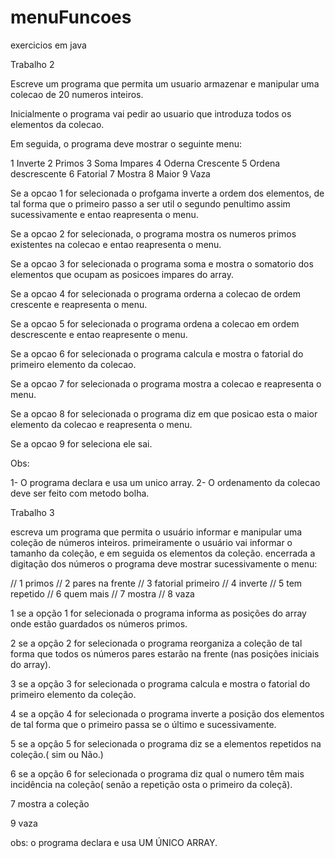 # menuFuncoes
exercicios em java


Trabalho 2

Escreve um programa que permita um usuario armazenar e manipular uma colecao
de 20 numeros inteiros.

Inicialmente o programa vai pedir ao usuario que introduza todos os elementos da colecao.

Em seguida, o programa deve mostrar o seguinte menu:

1 Inverte
2 Primos
3 Soma Impares
4 Oderna Crescente
5 Ordena descrescente
6 Fatorial
7 Mostra 
8 Maior
9 Vaza

Se a opcao 1 for selecionada o profgama inverte a ordem dos elementos, de tal
forma que o primeiro passo a ser util o segundo penultimo
assim sucessivamente e entao reapresenta o menu.

Se a opcao 2 for selecionada, o programa mostra os numeros primos existentes na
 colecao e entao reapresenta o menu.

Se a opcao 3 for selecionada o programa soma e mostra o somatorio dos elementos que
ocupam as posicoes impares do array.

Se a opcao 4 for selecionada o programa orderna a colecao de ordem crescente 
e reapresenta o menu.

Se a opcao 5 for selecionada o programa ordena a colecao em ordem descrescente
e entao reapresente o menu.

Se a opcao 6 for selecionada o programa calcula e mostra o fatorial do primeiro
elemento da colecao.

Se a opcao 7 for selecionada o programa mostra a colecao e reapresenta o menu.

Se a opcao 8 for selecionada o programa diz em que posicao esta o maior elemento 
da colecao e reapresenta o menu.

Se a opcao 9 for seleciona ele sai.

Obs: 

1- O programa declara e usa um unico array.
2- O ordenamento da colecao deve ser feito com metodo bolha.


Trabalho 3

escreva um programa que permita o usuário informar e manipular uma coleção de números
inteiros.
primeiramente o usuário vai informar o tamanho da coleção, e em seguida os elementos da
coleção.
encerrada a digitação dos números o programa deve mostrar sucessivamente o menu:


// 1 primos
// 2 pares na frente
// 3 fatorial primeiro
// 4 inverte
// 5 tem repetido
// 6 quem mais
// 7 mostra
// 8 vaza

1 se a opção 1 for selecionada o programa informa as posições do array onde estão
guardados os números primos.

2 se a opção 2 for selecionada o programa reorganiza a coleção de tal forma que todos os
números pares estarão na frente (nas posições iniciais do array).

3 se a opção 3 for selecionada o programa calcula e mostra o fatorial do primeiro elemento
da coleção.

4 se a opção 4 for selecionada o programa inverte a posição dos elementos de tal forma
que o primeiro passa se o último e sucessivamente.

5 se a opção 5 for selecionada o programa diz se a elementos repetidos na coleção.( sim ou
Não.)

6 se a opção 6 for selecionada o programa diz qual o numero têm mais incidência na
coleção( senão a repetição osta o primeiro da coleçã).

7 mostra a coleção

9 vaza

obs: o programa declara e usa UM ÚNICO ARRAY.
